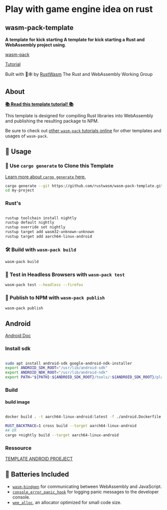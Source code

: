 # Play with game engine idea on rust

## wasm-pack-template

**A template for kick starting A template for kick starting a Rust and WebAssembly project using**.

[wasm-pack](https://github.com/rustwasm/wasm-pack)

[Tutorial]

Built with 🦀🕸 by [RustWasm] The Rust and WebAssembly Working Group

[Tutorial]: https://rustwasm.github.io/docs/wasm-pack/tutorials/npm-browser-packages/index.html

[RustWasm]: https://rustwasm.github.io/

## About

[**📚 Read this template tutorial! 📚**][template-docs]

This template is designed for compiling Rust libraries into WebAssembly and
publishing the resulting package to NPM.

Be sure to check out [other `wasm-pack` tutorials online][tutorials] for other
templates and usages of `wasm-pack`.

[tutorials]: https://rustwasm.github.io/docs/wasm-pack/tutorials/index.html
[template-docs]: https://rustwasm.github.io/docs/wasm-pack/tutorials/npm-browser-packages/index.html

## 🚴 Usage

### 🐑 Use `cargo generate` to Clone this Template

[Learn more about `cargo generate` here.](https://github.com/ashleygwilliams/cargo-generate)

```sh
cargo generate --git https://github.com/rustwasm/wasm-pack-template.git --name my-project
cd my-project
```

### Rust's

```sh

rustup toolchain install nightly
rustup default nightly
rustup override set nightly
rustup target add wasm32-unknown-unknown
rustup target add aarch64-linux-android
```

### 🛠️ Build with `wasm-pack build`

```sh
wasm-pack build
```

### 🔬 Test in Headless Browsers with `wasm-pack test`

```sh
wasm-pack test --headless --firefox
```

### 🎁 Publish to NPM with `wasm-pack publish`

```sh
wasm-pack publish
```

## Android

[Android Doc](https://github.com/rust-windowing/android-ndk-rs)

### Install sdk

```sh

sudo apt install android-sdk google-android-ndk-installer
export ANDROID_SDK_ROOT="/usr/lib/android-sdk"
export ANDROID_NDK_ROOT="/usr/lib/android-ndk"
export PATH="${PATH}:${ANDROID_SDK_ROOT}/tools/:${ANDROID_SDK_ROOT}/platform-tools/"
```

### Build

#### build image

```sh

docker build . -t aarch64-linux-android:latest -f ./android.Dockerfile

```

```sh
RUST_BACKTRACE=1 cross build --target aarch64-linux-android 
## OR
cargo +nightly build --target aarch64-linux-android
```

### Ressource

[TEMPLATE ANDROID PROEJECT](https://github.com/BrainiumLLC/cargo-mobile/tree/master/templates/platforms/android-studio)

## 🔋 Batteries Included

* [`wasm-bindgen`](https://github.com/rustwasm/wasm-bindgen) for communicating
  between WebAssembly and JavaScript.
* [`console_error_panic_hook`](https://github.com/rustwasm/console_error_panic_hook)
  for logging panic messages to the developer console.
* [`wee_alloc`](https://github.com/rustwasm/wee_alloc), an allocator optimized
  for small code size.
